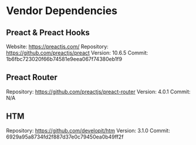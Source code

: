 # Vendor Dependencies

## Preact & Preact Hooks

Website: https://preactjs.com/
Repository: https://github.com/preactjs/preact
Version: 10.6.5
Commit: 1b6fbc723020f66b74581e9eea067f74380eb1f9

## Preact Router

Repository: https://github.com/preactjs/preact-router
Version: 4.0.1
Commit: N/A

## HTM

Repository: https://github.com/developit/htm
Version: 3.1.0
Commit: 6929a95a8734fd2f887d37e0c79450ea0b49ff2f
